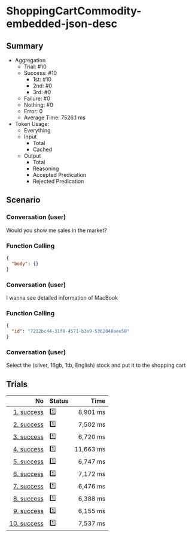 # ShoppingCartCommodity-embedded-json-desc
## Summary
  - Aggregation
    - Trial: #10
    - Success: #10
      - 1st: #10
      - 2nd: #0
      - 3rd: #0
    - Failure: #0
    - Nothing: #0
    - Error: 0
    - Average Time: 7526.1 ms
  - Token Usage:
    - Everything
    - Input
      - Total
      - Cached
    - Output
      - Total
      - Reasoning
      - Accepted Predication
      - Rejected Predication

## Scenario
### Conversation (user)
Would you show me sales in the market?

### Function Calling
```json
{
  "body": {}
}
```

### Conversation (user)
I wanna see detailed information of MacBook

### Function Calling
```json
{
  "id": "7212bc44-31f8-4571-b3e9-5362040aee50"
}
```

### Conversation (user)
Select the (silver, 16gb, 1tb, English) stock and put it to the shopping cart

## Trials
No | Status | Time
---:|:-------|------:
[1. success](./trials/1.success.json) | 1️⃣ | 8,901 ms
[2. success](./trials/2.success.json) | 1️⃣ | 7,502 ms
[3. success](./trials/3.success.json) | 1️⃣ | 6,720 ms
[4. success](./trials/4.success.json) | 1️⃣ | 11,663 ms
[5. success](./trials/5.success.json) | 1️⃣ | 6,747 ms
[6. success](./trials/6.success.json) | 1️⃣ | 7,172 ms
[7. success](./trials/7.success.json) | 1️⃣ | 6,476 ms
[8. success](./trials/8.success.json) | 1️⃣ | 6,388 ms
[9. success](./trials/9.success.json) | 1️⃣ | 6,155 ms
[10. success](./trials/10.success.json) | 1️⃣ | 7,537 ms